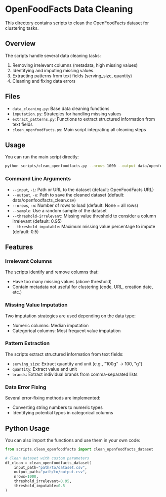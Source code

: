 # OpenFoodFacts Data Cleaning

This directory contains scripts to clean the OpenFoodFacts dataset for clustering tasks.

## Overview

The scripts handle several data cleaning tasks:

1. Removing irrelevant columns (metadata, high missing values)
2. Identifying and imputing missing values
3. Extracting patterns from text fields (serving_size, quantity)
4. Cleaning and fixing data errors

## Files

- `data_cleaning.py`: Base data cleaning functions
- `imputation.py`: Strategies for handling missing values
- `extract_patterns.py`: Functions to extract structured information from text fields
- `clean_openfoodfacts.py`: Main script integrating all cleaning steps

## Usage

You can run the main script directly:

```bash
python scripts/clean_openfoodfacts.py --nrows 1000 --output data/openfoodfacts_clean.csv
```

### Command Line Arguments

- `--input`, `-i`: Path or URL to the dataset (default: OpenFoodFacts URL)
- `--output`, `-o`: Path to save the cleaned dataset (default: data/openfoodfacts_clean.csv)
- `--nrows`, `-n`: Number of rows to load (default: None = all rows)
- `--sample`: Use a random sample of the dataset
- `--threshold-irrelevant`: Missing value threshold to consider a column irrelevant (default: 0.95)
- `--threshold-imputable`: Maximum missing value percentage to impute (default: 0.5)

## Features

### Irrelevant Columns

The scripts identify and remove columns that:
- Have too many missing values (above threshold)
- Contain metadata not useful for clustering (code, URL, creation date, etc.)

### Missing Value Imputation

Two imputation strategies are used depending on the data type:
- Numeric columns: Median imputation
- Categorical columns: Most frequent value imputation

### Pattern Extraction

The scripts extract structured information from text fields:
- `serving_size`: Extract quantity and unit (e.g., "100g" → 100, "g")
- `quantity`: Extract value and unit
- `brands`: Extract individual brands from comma-separated lists

### Data Error Fixing

Several error-fixing methods are implemented:
- Converting string numbers to numeric types
- Identifying potential typos in categorical columns

## Python Usage

You can also import the functions and use them in your own code:

```python
from scripts.clean_openfoodfacts import clean_openfoodfacts_dataset

# Clean dataset with custom parameters
df_clean = clean_openfoodfacts_dataset(
    input_path="path/to/dataset.csv",
    output_path="path/to/output.csv",
    nrows=1000,
    threshold_irrelevant=0.95,
    threshold_imputable=0.5
)
